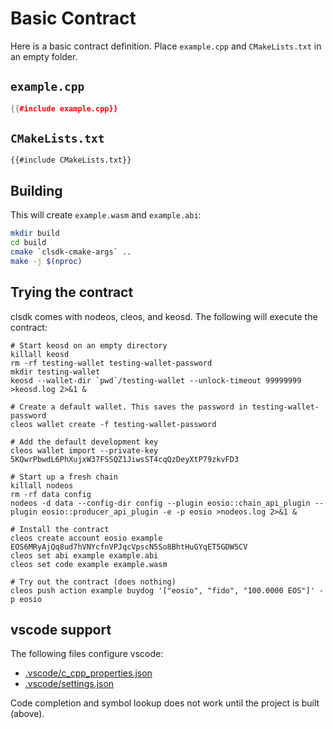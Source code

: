 # Basic Contract

Here is a basic contract definition. Place `example.cpp` and `CMakeLists.txt` in an empty folder.

## `example.cpp`

```cpp
{{#include example.cpp}}
```

## `CMakeLists.txt`

```
{{#include CMakeLists.txt}}
```

## Building

This will create `example.wasm` and `example.abi`:

```sh
mkdir build
cd build
cmake `clsdk-cmake-args` ..
make -j $(nproc)
```

## Trying the contract

clsdk comes with nodeos, cleos, and keosd. The following will execute the contract:

```
# Start keosd on an empty directory
killall keosd
rm -rf testing-wallet testing-wallet-password
mkdir testing-wallet
keosd --wallet-dir `pwd`/testing-wallet --unlock-timeout 99999999 >keosd.log 2>&1 &

# Create a default wallet. This saves the password in testing-wallet-password
cleos wallet create -f testing-wallet-password

# Add the default development key
cleos wallet import --private-key 5KQwrPbwdL6PhXujxW37FSSQZ1JiwsST4cqQzDeyXtP79zkvFD3

# Start up a fresh chain
killall nodeos
rm -rf data config
nodeos -d data --config-dir config --plugin eosio::chain_api_plugin --plugin eosio::producer_api_plugin -e -p eosio >nodeos.log 2>&1 &

# Install the contract
cleos create account eosio example EOS6MRyAjQq8ud7hVNYcfnVPJqcVpscN5So8BhtHuGYqET5GDW5CV
cleos set abi example example.abi
cleos set code example example.wasm

# Try out the contract (does nothing)
cleos push action example buydog '["eosio", "fido", "100.0000 EOS"]' -p eosio
```

## vscode support

The following files configure vscode:
* [.vscode/c_cpp_properties.json](.vscode/c_cpp_properties.json)
* [.vscode/settings.json](.vscode/settings.json)

Code completion and symbol lookup does not work until the project is built (above).
